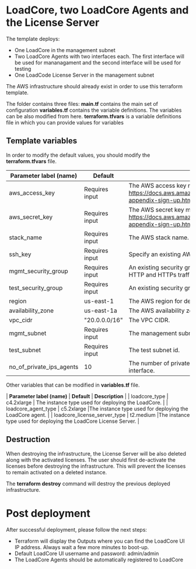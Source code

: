 # LoadCore, two LoadCore Agents and the License Server 

The template deploys:
- One LoadCore in the management subnet
- Two LoadCore Agents with two interfaces each. The first interface will be used for mananagament and the second interface will be used for testing
- One LoadCode License Server in the management subnet

The AWS infrastructure should already exist in order to use this terraform template.

The folder contains three files:
**main.tf** contains the main set of configuration
**variables.tf** contains the variable definitions. The variables can be also modified from here.
**terraform.tfvars** is a variable definitions file in which you can provide values for variables

## Template variables
In order to modify the default values, you should modify the **terraform.tfvars** file.

| **Parameter label (name)**                  | **Default**            | **Description**  |
| ----------------------- | ----------------- | ----- |
| aws_access_key | Requires input | The AWS access key must be obtained using following specification https://docs.aws.amazon.com/powershell/latest/userguide/pstools-appendix-sign-up.html. |
| aws_secret_key  | Requires input | The AWS secret key must be obtained using following specification https://docs.aws.amazon.com/powershell/latest/userguide/pstools-appendix-sign-up.html. |
| stack_name | Requires input |The AWS stack name. |
| ssh_key | Requires input | Specify an existing AWS SSH key name. |
| mgmt_security_group | Requires input | An existing security group for management. This should accept HTTP and HTTPs traffic on inbound for accessing LoadCore UI |
| test_security_group | Requires input | An existing security group for testing. |
| region            | us-east-1   | The AWS region for deployment. |
| availability_zone      | us-east-1a       | The AWS availability zone for deployment. |
| vpc_cidr      | "20.0.0.0/16"      | The VPC CIDR. |
| mgmt_subnet      | Requires input      | The management subnet id. |
| test_subnet      | Requires input      | The test subnet id. |
| no_of_private_ips_agents | 10 | The number of private IPs to be attached on each agent test interface. |


Other variables that can be modified in **variables.tf** file.

| **Parameter label (name)**                  | **Default**            | **Description**  |
| loadcore_type   | c4.2xlarge   | The instance type used for deploying the LoadCore. |
| loadcore_agent_type    | c5.2xlarge   |The instance type used for deploying the LoadCore agent.  |
| loadcore_license_server_type    | t2.medium   |The instance type used for deploying the LoadCore License Server.  |

## Destruction

When destroying the infrastructure, the License Server will be also deleted along with the activated licenses.
The user should first de-activate the licenses before destroying the infrastructure. This will prevent the licenses to remain activated on a deleted instance.

The **terraform destroy** command will destroy the previous deployed infrastructure.


# Post deployment
After successful deployment, please follow the next steps:
- Terraform will display the Outputs where you can find the LoadCore UI IP address. Always wait a few more minutes to boot-up.
- Default LoadCore UI username and password: admin/admin
- The LoadCore Agents should be automatically registered to LoadCore
